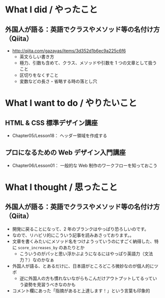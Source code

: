 # What I did / やったこと
## 外国人が語る：英語でクラスやメソッド等の名付け方（Qiita）
- http://qiita.com/gazayas/items/3d352d1b6ec9a225c6f6
    - 英文らしい書き方
    - 極力、引数も含めて、クラス、メソッドや引数を 1 つの文章として扱うこと
    - 区切りをなくすこと
    - 変数などの長さ・省略する時の落とし穴

# What I want to do / やりたいこと
## HTML & CSS 標準デザイン講座
- Chapter05/Lesson18： ヘッダー領域を作成する

## プロになるための Web デザイン入門講座
- Chapter06/Lesson01： 一般的な Web 制作のワークフローを知っておこう

# What I thought / 思ったこと
## 外国人が語る：英語でクラスやメソッド等の名付け方（Qiita）
- 開発に戻ることになって、2 年のブランクはやっぱり恐ろしいのです。
- なので、リハビリ的にこういう記事を読みあさっております。。
- 文章を書くみたいにメソッド名をつけようっていうのにすごく納得した、特に `score_increases_by` のあたりとか
    - こういうのがパッと思い浮かぶようになるにはやっぱり英語力（文法力？）なのかなぁ
- 外国人が語る、とあるだけに、日本語がところどころ微妙なのが個人的にツボ
    - 逆に外国人の方も慣れないながらもこんだけアウトプットしてるっていう姿勢を見習うべきなのかも
- コメント欄にあった「指摘があると上達します！」という言葉も印象的
